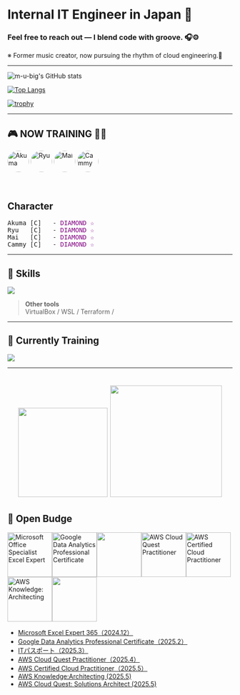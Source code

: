 # Internal IT Engineer in Japan 👋  
### Feel free to reach out — I blend code with groove. 🎧⚙️  
※ Former music creator, now pursuing the rhythm of cloud engineering.🎸


---

![m-u-big's GitHub stats](https://github-readme-stats.vercel.app/api?username=m-u-big&show_icons=true&theme=vue-dark)

[![Top Langs](https://github-readme-stats.vercel.app/api/top-langs/?username=m-u-big&layout=compact&theme=vue-dark)](https://github.com/anuraghazra/github-readme-stats)

[![trophy](https://github-profile-trophy.vercel.app/?username=m-u-big&theme=discord)](https://github.com/ryo-ma/github-profile-trophy)

---

## 🎮 NOW TRAINING 🏋️‍♂️
<p align="left">
  <img src="https://github.com/user-attachments/assets/bf45200c-c40d-4f76-ab34-a98ff355fb34" alt="Akuma" title="Akuma" style="height:48px;width:48px;object-fit:cover;border-radius:50%;" />
  <img src="https://github.com/user-attachments/assets/3403b884-29fd-4ff7-bb1b-820f4e11c3d7" alt="Ryu" title="Ryu" style="height:48px;width:48px;object-fit:cover;border-radius:50%;" />
  <img src="https://github.com/user-attachments/assets/72432f9e-b33e-44d4-aa2a-157214712a7c" alt="Mai" title="Mai" style="height:48px;width:48px;object-fit:cover;border-radius:50%;" />
  <img src="https://github.com/user-attachments/assets/6690a848-8afb-413a-85bc-29b105546796" alt="Cammy" title="Cammy" style="height:48px;width:48px;object-fit:cover;border-radius:50%;" />
</p>
<br> <!-- ← ここでスペース調整！ -->
<h2>Character</h2>

<pre>
Akuma [C]   - <span style="color: purple;">DIAMOND ☆</span>
Ryu   [C]   - <span style="color: purple;">DIAMOND ☆</span>
Mai   [C]   - <span style="color: purple;">DIAMOND ☆</span>
Cammy [C]   - <span style="color: purple;">DIAMOND ☆</span>
</pre>


---

## 🧰 Skills

<img src="https://skillicons.dev/icons?i=github,vscode,docker,discord,aws" />

<br />

> **Other tools**  
> VirtualBox / WSL / Terraform /

---

## 🔧 Currently Training

<img src="https://skillicons.dev/icons?i=docker,vscode,github" />

---

<!-- Decorative animation -->
<div align="center">
  <h1>
  <img src="https://github.com/user-attachments/assets/0e95380b-b4ce-4e4a-bf52-45e5193916e4" width="200">
    <img src="https://github.com/user-attachments/assets/3efacf3a-dbc4-4625-b51c-d630b37ffcd02" width="250">

  </h1>

</div>


## 🏅 Open Budge
<a href="https://www.credly.com/badges/675fe2a4-899b-45a5-a695-c51450d04ff4/public_url" target="_blank"><img src="https://github.com/user-attachments/assets/377158d2-9a4b-41ad-9c7c-14f5e636962a" alt="Microsoft Office Specialist Excel Expert" width="100"></a><a href="https://www.credly.com/badges/90ca542c-f248-4188-80b3-84e19ddc628d/public_url" target="_blank"><img src="https://github.com/user-attachments/assets/6d5b28e0-0663-4c73-890d-ae853c78247c" alt="Google Data Analytics Professional Certificate" width="100"></a><a href="https://github.com/user-attachments/assets/2e7dd4bc-53de-4781-b2cd-d63e055fde6c" target="_blank"><a href="https://www.openbadgeglobal.com/api/v1.0/openBadge/v2/Wallet/Public/GetAssertionShare/Y0hYbWwvZW5HWEZPRDFJWTQzOWxLdz09" target="_blank"><img src="https://github.com/user-attachments/assets/96d9c74f-d897-44d7-8e51-47304bc80afd" width="100"><a href="https://www.credly.com/badges/34f9f6e4-1fd4-4615-807c-d19fae1cfdc6/public_url" target="_blank"><img src="https://github.com/user-attachments/assets/d6a4d620-28e8-41bd-b13e-8995e9954124" alt="AWS Cloud Quest Practitioner" width="100"></a><a href="https://www.credly.com/badges/9189ac9f-a90c-40b7-98f3-0b2f6cae0632/public_url" target="_blank"><img src="https://github.com/user-attachments/assets/2ea31509-356e-4014-9ca0-605f28ae8b1a" alt="AWS Certified Cloud Practitioner" width="100"></a><a href="#" target="_blank"><a href="https://www.credly.com/badges/264b04af-bc82-48af-8b16-7027bd4f99a2/public_url" target="_blank"><img src="https://github.com/user-attachments/assets/afe119d1-c97e-4b8e-b22d-7aa1a071ef25" alt="AWS Knowledge: Architecting" width="100"></a><a href="https://www.credly.com/badges/8d6b26de-fc85-4abf-b9e7-8514a3804a0a/public_url" target="blank"><img src="https://github.com/user-attachments/assets/e092651c-8599-4e29-80d8-85d9451b74f5" width="100">

- Microsoft Excel Expert 365（2024.12）  
- Google Data Analytics Professional Certificate（2025.2）  
- ITパスポート（2025.3）
- AWS Cloud Quest Practitioner（2025.4）  
- AWS Certified Cloud Practitioner（2025.5）  
- AWS Knowledge:Architecting (2025.5)
- AWS Cloud Quest: Solutions Architect (2025.5)
